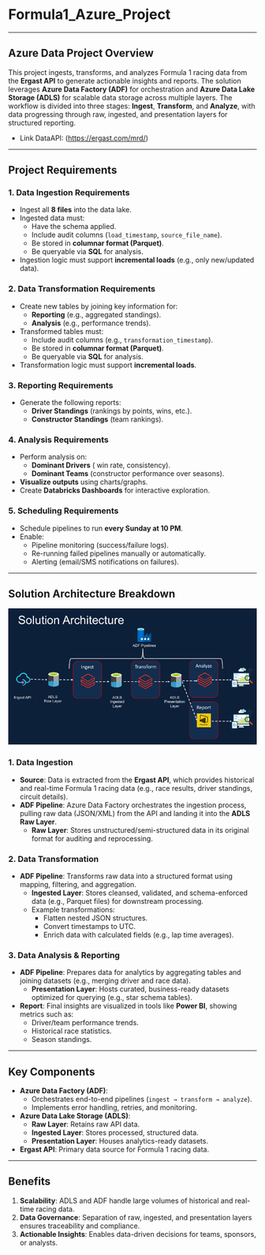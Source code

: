# Formula1_Azure_Project

---
## Azure Data Project Overview  
This project ingests, transforms, and analyzes Formula 1 racing data from the **Ergast API** to generate actionable insights and reports. The solution leverages **Azure Data Factory (ADF)** for orchestration and **Azure Data Lake Storage (ADLS)** for scalable data storage across multiple layers. The workflow is divided into three stages: **Ingest**, **Transform**, and **Analyze**, with data progressing through raw, ingested, and presentation layers for structured reporting.
- Link DataAPI: (https://ergast.com/mrd/)

---

## Project Requirements

### 1. Data Ingestion Requirements  
- Ingest all **8 files** into the data lake.  
- Ingested data must:  
  - Have the schema applied.  
  - Include audit columns (`load_timestamp`, `source_file_name`).  
  - Be stored in **columnar format (Parquet)**.  
  - Be queryable via **SQL** for analysis.  
- Ingestion logic must support **incremental loads** (e.g., only new/updated data).  

### 2. Data Transformation Requirements  
- Create new tables by joining key information for:  
  - **Reporting** (e.g., aggregated standings).  
  - **Analysis** (e.g., performance trends).  
- Transformed tables must:  
  - Include audit columns (e.g., `transformation_timestamp`).  
  - Be stored in **columnar format (Parquet)**.  
  - Be queryable via **SQL** for analysis.  
- Transformation logic must support **incremental loads**.  

### 3. Reporting Requirements  
- Generate the following reports:  
  - **Driver Standings** (rankings by points, wins, etc.).  
  - **Constructor Standings** (team rankings).  

### 4. Analysis Requirements  
- Perform analysis on:  
  - **Dominant Drivers** ( win rate, consistency).  
  - **Dominant Teams** (constructor performance over seasons).  
- **Visualize outputs** using charts/graphs.  
- Create **Databricks Dashboards** for interactive exploration.  

### 5. Scheduling Requirements  
- Schedule pipelines to run **every Sunday at 10 PM**.  
- Enable:  
  - Pipeline monitoring (success/failure logs).  
  - Re-running failed pipelines manually or automatically.  
  - Alerting (email/SMS notifications on failures).  



---



## Solution Architecture Breakdown
![SolutionsArchitecture.png](Pictures/SolutionsArchitecture.png)

### 1. Data Ingestion  
- **Source**: Data is extracted from the **Ergast API**, which provides historical and real-time Formula 1 racing data (e.g., race results, driver standings, circuit details).  
- **ADF Pipeline**: Azure Data Factory orchestrates the ingestion process, pulling raw data (JSON/XML) from the API and landing it into the **ADLS Raw Layer**.  
  - **Raw Layer**: Stores unstructured/semi-structured data in its original format for auditing and reprocessing.  

### 2. Data Transformation  
- **ADF Pipeline**: Transforms raw data into a structured format using mapping, filtering, and aggregation.  
  - **Ingested Layer**: Stores cleansed, validated, and schema-enforced data (e.g., Parquet files) for downstream processing.  
  - Example transformations:  
    - Flatten nested JSON structures.  
    - Convert timestamps to UTC.  
    - Enrich data with calculated fields (e.g., lap time averages).  

### 3. Data Analysis & Reporting  
- **ADF Pipeline**: Prepares data for analytics by aggregating tables and joining datasets (e.g., merging driver and race data).  
  - **Presentation Layer**: Hosts curated, business-ready datasets optimized for querying (e.g., star schema tables).  
- **Report**: Final insights are visualized in tools like **Power BI**, showing metrics such as:  
  - Driver/team performance trends.  
  - Historical race statistics.  
  - Season standings.  

---

## Key Components  
- **Azure Data Factory (ADF)**:  
  - Orchestrates end-to-end pipelines (`ingest → transform → analyze`).  
  - Implements error handling, retries, and monitoring.  
- **Azure Data Lake Storage (ADLS)**:  
  - **Raw Layer**: Retains raw API data.  
  - **Ingested Layer**: Stores processed, structured data.  
  - **Presentation Layer**: Houses analytics-ready datasets.  
- **Ergast API**: Primary data source for Formula 1 racing data.  

---

## Benefits  
1. **Scalability**: ADLS and ADF handle large volumes of historical and real-time racing data.  
2. **Data Governance**: Separation of raw, ingested, and presentation layers ensures traceability and compliance.  
3. **Actionable Insights**: Enables data-driven decisions for teams, sponsors, or analysts.  
